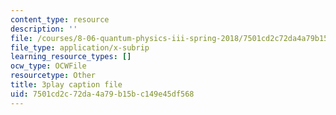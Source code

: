 ```yaml
---
content_type: resource
description: ''
file: /courses/8-06-quantum-physics-iii-spring-2018/7501cd2c72da4a79b15bc149e45df568_N9f0MIzNcmI.srt
file_type: application/x-subrip
learning_resource_types: []
ocw_type: OCWFile
resourcetype: Other
title: 3play caption file
uid: 7501cd2c-72da-4a79-b15b-c149e45df568
---
```

